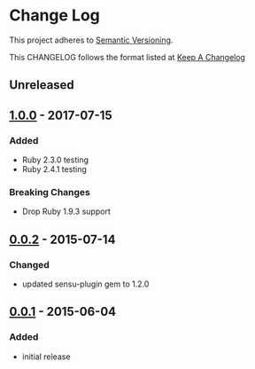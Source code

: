 # Change Log
This project adheres to [Semantic Versioning](http://semver.org/).

This CHANGELOG follows the format listed at [Keep A Changelog](http://keepachangelog.com/)

## Unreleased

## [1.0.0] -  2017-07-15
### Added
- Ruby 2.3.0 testing
- Ruby 2.4.1 testing

### Breaking Changes
- Drop Ruby 1.9.3 support

## [0.0.2] - 2015-07-14
### Changed
- updated sensu-plugin gem to 1.2.0

## [0.0.1] - 2015-06-04
### Added
- initial release

[Unreleased]: https://github.com/sensu-plugins/sensu-plugins-google-spreadsheet/compare/1.0.0...HEAD
[1.0.0]: https://github.com/sensu-plugins/sensu-plugins-google-spreadsheet/compare/0.0.2...1.0.0
[0.0.2]: https://github.com/sensu-plugins/sensu-plugins-google-spreadsheet/compare/0.0.1...0.0.2
[0.0.1]: https://github.com/sensu-plugins/sensu-plugins-google-spreadsheet/compare/90ea109386454448d0e114fd8a1fb60c7880c9c9...0.0.1
